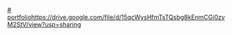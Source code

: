 [# portfolio](https://drive.google.com/file/d/15qcWysHfmTsTQsbg8kEnmCGi0zvM2StV/view?usp=sharing)https://drive.google.com/file/d/15qcWysHfmTsTQsbg8kEnmCGi0zvM2StV/view?usp=sharing
<a>
